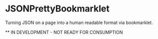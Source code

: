 JSONPrettyBookmarklet
=====================

Turning JSON on a page into a human readable format via bookmarklet.

** IN DEVELOPMENT - NOT READY FOR CONSUMPTION